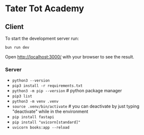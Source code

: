 # Tater Tot Academy

## Client

To start the development server run:

```bash
bun run dev
```

Open <http://localhost:3000/> with your browser to see the result.

### Server

- `python3 --version`
- `pip3 install -r requirements.txt`
- `python3 -m pip --version` # python package manager
- `pip3 list`
- `python3 -m venv .venv`
- `source .venv/bin/activate` # you can deactivate by just typing "deactivate" while in the environment
- `pip install fastapi`
- `pip install "uvicorn[standard]"`
- `uvicorn books:app --reload`
